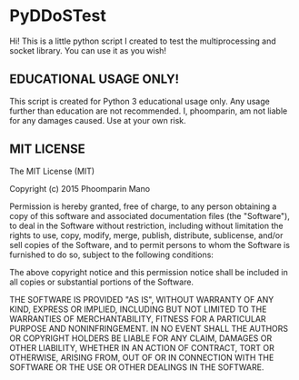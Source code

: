 # PyDDoSTest

Hi! This is a little python script I created to test the multiprocessing and socket library. You can use it as you wish!

## EDUCATIONAL USAGE ONLY!

This script is created for Python 3 educational usage only. Any usage further than education are not recommended. I, phoomparin, am not liable for any damages caused. Use at your own risk.

## MIT LICENSE

The MIT License (MIT)

Copyright (c) 2015 Phoomparin Mano

Permission is hereby granted, free of charge, to any person obtaining a copy
of this software and associated documentation files (the "Software"), to deal
in the Software without restriction, including without limitation the rights
to use, copy, modify, merge, publish, distribute, sublicense, and/or sell
copies of the Software, and to permit persons to whom the Software is
furnished to do so, subject to the following conditions:

The above copyright notice and this permission notice shall be included in
all copies or substantial portions of the Software.

THE SOFTWARE IS PROVIDED "AS IS", WITHOUT WARRANTY OF ANY KIND, EXPRESS OR
IMPLIED, INCLUDING BUT NOT LIMITED TO THE WARRANTIES OF MERCHANTABILITY,
FITNESS FOR A PARTICULAR PURPOSE AND NONINFRINGEMENT. IN NO EVENT SHALL THE
AUTHORS OR COPYRIGHT HOLDERS BE LIABLE FOR ANY CLAIM, DAMAGES OR OTHER
LIABILITY, WHETHER IN AN ACTION OF CONTRACT, TORT OR OTHERWISE, ARISING FROM,
OUT OF OR IN CONNECTION WITH THE SOFTWARE OR THE USE OR OTHER DEALINGS IN
THE SOFTWARE.